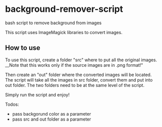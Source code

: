 # background-remover-script
bash script to remove background from images

This script uses ImageMagick libraries to convert images.

## How to use
To use this script, create a folder "src" where to put all the original images. __Note that this works only if the source images are in .png format!"

Then create an "out" folder where the converted images will be located.
The script will take all the images in src folder, convert them and put into out folder.
The two folders need to be at the same level of the script.

Simply run the script and enjoy!

Todos:
- pass backgorund color as a parameter
- pass src and out folder as a parameter
